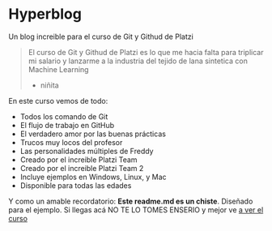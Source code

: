 # Hyperblog
Un blog increible para el curso de Git y Githud de Platzi
>El curso de Git y Githud de Platzi es lo que me hacia falta para triplicar mi salario y lanzarme a la industria del tejido de lana sintetica con Machine Learning 
> - niñita

En este curso vemos de todo:
* Todos los comando de Git
* El flujo de trabajo en GitHub
* El verdadero amor por las buenas prácticas
* Trucos muy locos del profesor
* Las personalidades múltiples de Freddy 
* Creado por el increible Platzi Team
* Creado por el increible Platzi Team 2
* Incluye ejemplos en Windows, Linux, y Mac
* Disponible para todas las edades

Y como un amable recordatorio: **Este readme.md es un chiste**. Diseñado para el ejemplo. Si llegas acá NO TE LO TOMES ENSERIO y mejor ve [a ver el curso](´https://platzi.com/clases/1557-git-github/ "a ver el curso")